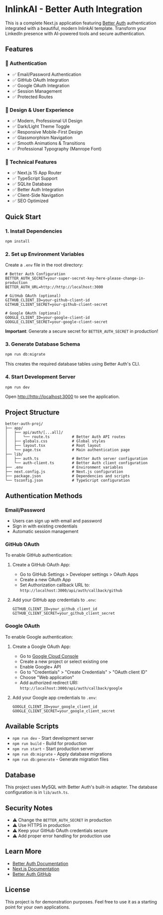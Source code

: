 # InlinkAI - Better Auth Integration

This is a complete Next.js application featuring [Better Auth](https://github.com/better-auth/better-auth) authentication integrated with a beautiful, modern InlinkAI template. Transform your LinkedIn presence with AI-powered tools and secure authentication.

## Features

### 🔐 Authentication
- ✅ Email/Password Authentication
- ✅ GitHub OAuth Integration
- ✅ Google OAuth Integration
- ✅ Session Management
- ✅ Protected Routes

### 🎨 Design & User Experience
- ✅ Modern, Professional UI Design
- ✅ Dark/Light Theme Toggle
- ✅ Responsive Mobile-First Design
- ✅ Glassmorphism Navigation
- ✅ Smooth Animations & Transitions
- ✅ Professional Typography (Manrope Font)

### 🚀 Technical Features
- ✅ Next.js 15 App Router
- ✅ TypeScript Support
- ✅ SQLite Database
- ✅ Better Auth Integration
- ✅ Client-Side Navigation
- ✅ SEO Optimized

## Quick Start

### 1. Install Dependencies

```bash
npm install
```

### 2. Set up Environment Variables

Create a `.env` file in the root directory:

```env
# Better Auth Configuration
BETTER_AUTH_SECRET=your-super-secret-key-here-please-change-in-production
BETTER_AUTH_URL=http://http://localhost:3000

# GitHub OAuth (optional)
GITHUB_CLIENT_ID=your-github-client-id
GITHUB_CLIENT_SECRET=your-github-client-secret

# Google OAuth (optional)  
GOOGLE_CLIENT_ID=your-google-client-id
GOOGLE_CLIENT_SECRET=your-google-client-secret
```

**Important**: Generate a secure secret for `BETTER_AUTH_SECRET` in production!

### 3. Generate Database Schema

```bash
npm run db:migrate
```

This creates the required database tables using Better Auth's CLI.

### 4. Start Development Server

```bash
npm run dev
```

Open [http://http://localhost:3000](http://http://localhost:3000) to see the application.

## Project Structure

```
better-auth-proj/
├── app/
│   ├── api/auth/[...all]/
│   │   └── route.ts          # Better Auth API routes
│   ├── globals.css           # Global styles
│   ├── layout.tsx            # Root layout
│   └── page.tsx              # Main authentication page
├── lib/
│   ├── auth.ts               # Better Auth server configuration
│   └── auth-client.ts        # Better Auth client configuration
├── .env                      # Environment variables
├── next.config.js            # Next.js configuration
├── package.json              # Dependencies and scripts
└── tsconfig.json             # TypeScript configuration
```

## Authentication Methods

### Email/Password

- Users can sign up with email and password
- Sign in with existing credentials
- Automatic session management

### GitHub OAuth

To enable GitHub authentication:

1. Create a GitHub OAuth App:
   - Go to GitHub Settings > Developer settings > OAuth Apps
   - Create a new OAuth App
   - Set Authorization callback URL to: `http://localhost:3000/api/auth/callback/github`

2. Add your GitHub app credentials to `.env`:
   ```env
   GITHUB_CLIENT_ID=your_github_client_id
   GITHUB_CLIENT_SECRET=your_github_client_secret
   ```

### Google OAuth

To enable Google authentication:

1. Create a Google OAuth App:
   - Go to [Google Cloud Console](https://console.cloud.google.com/)
   - Create a new project or select existing one
   - Enable Google+ API
   - Go to "Credentials" > "Create Credentials" > "OAuth client ID"
   - Choose "Web application"
   - Add authorized redirect URI: `http://localhost:3000/api/auth/callback/google`

2. Add your Google app credentials to `.env`:
   ```env
   GOOGLE_CLIENT_ID=your_google_client_id
   GOOGLE_CLIENT_SECRET=your_google_client_secret
   ```

## Available Scripts

- `npm run dev` - Start development server
- `npm run build` - Build for production
- `npm run start` - Start production server
- `npm run db:migrate` - Apply database migrations
- `npm run db:generate` - Generate migration files

## Database

This project uses MySQL with Better Auth's built-in adapter. The database configuration is in `lib/auth.ts`.

## Security Notes

- ⚠️ Change the `BETTER_AUTH_SECRET` in production
- ⚠️ Use HTTPS in production
- ⚠️ Keep your GitHub OAuth credentials secure
- ⚠️ Add proper error handling for production use

## Learn More

- [Better Auth Documentation](https://better-auth.com/docs)
- [Next.js Documentation](https://nextjs.org/docs)
- [Better Auth GitHub](https://github.com/better-auth/better-auth)

## License

This project is for demonstration purposes. Feel free to use it as a starting point for your own applications.
